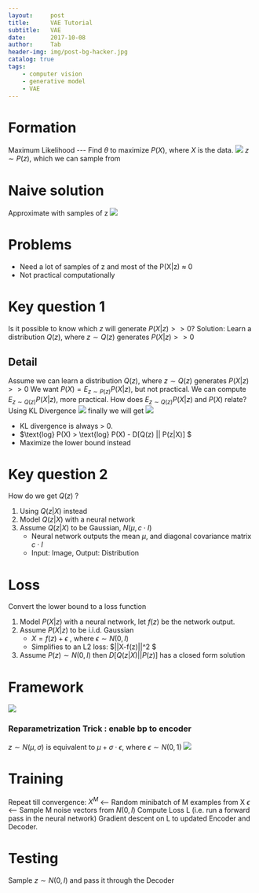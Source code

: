 ```yaml
---
layout:     post
title:      VAE Tutorial
subtitle:   VAE
date:       2017-10-08
author:     Tab
header-img: img/post-bg-hacker.jpg
catalog: true
tags:
    - computer vision
    - generative model
    - VAE
---
```


# Formation
Maximum Likelihood --- Find $\theta$ to maximize $P(X)$, where $X$ is the data. 
![](https://i.imgur.com/e4tvlEv.jpg)
 $z \sim P(z)$, which we can sample from

# Naive solution
Approximate with samples of z 
![](https://i.imgur.com/3axagw8.jpg)
 
# Problems
* Need a lot of samples of z and most of the P(X|z) ≈ 0 
* Not practical computationally 

# Key question 1
Is it possible to know which $z$ will generate $P(X|z) >> 0$? 
Solution:
Learn a distribution $Q(z)$, where $z \sim Q(z)$ generates $P(X|z) >> 0$

## Detail
Assume we can learn a distribution $Q(z)$, where $z \sim Q(z)$ generates $P(X|z) >> 0$ 
We want $P(X) = E_{z \sim P(z)}P(X|z)$, but not practical. 
We can compute $E_{z \sim Q(z)}P(X|z)$, more practical. 
How does $E_{z \sim Q(z)}P(X|z)$ and $P(X)$ relate? Using KL Divergence
![](https://i.imgur.com/i9AQlWa.jpg)
finally we will get
![](https://i.imgur.com/Z86gEdt.jpg)
* KL divergence is always > 0. 
* $\text{log} P(X) > \text{log} P(X) - D[Q(z) || P(z|X)] $
* Maximize the lower bound instead 

# Key question 2
How do we get $Q(z)$ ? 
1. Using $Q(z|X)$ instead
2. Model $Q(z|X)$ with a neural network 
3. Assume $Q(z|X)$ to be Gaussian, $N(\mu, c⋅I)$ 
    * Neural network outputs the mean $\mu$, and diagonal covariance matrix $c⋅I$
    * Input: Image, Output: Distribution 

# Loss
Convert the lower bound to a loss function
1. Model $P(X|z)$ with a neural network, let $f(z)$ be the network output.
2. Assume $P(X|z)$ to be i.i.d. Gaussian
    * $X = f(z) + \epsilon$ , where $\epsilon \sim N(0,I)$ 
    * Simplifies to an L2 loss: $||X-f(z)||^2 $
3. Assume $P(z) \sim N(0,I)$ then $D[Q(z|X) || P(z)]$ has a closed form solution 

# Framework
![](https://i.imgur.com/3TDHkfZ.jpg)
### Reparametrization Trick : enable bp to encoder
$z \sim N(\mu, \sigma)$ is equivalent to $\mu+\sigma⋅\epsilon$, where $\epsilon \sim N(0, 1)$ 
![](https://i.imgur.com/9LDAbAB.jpg)

# Training
Repeat till convergence:
$X^M$ <-- Random minibatch of M examples from X
$\epsilon$ <-- Sample M noise vectors from $N(0, I)$
Compute Loss L (i.e. run a forward pass in the neural network)
Gradient descent on L to updated Encoder and Decoder. 
 

# Testing
Sample $z \sim N(0,I)$ and pass it through the Decoder 
